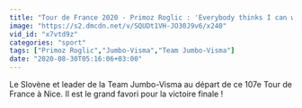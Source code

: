 ```yaml
---
title: "Tour de France 2020 - Primoz Roglic : 'Everybody thinks I can win this Tour de France ...'"
image: "https://s2.dmcdn.net/v/SQUDt1VH-JO30J9v6/x240"
vid_id: "x7vtd9z"
categories: "sport"
tags: ["Primoz Roglic","Jumbo-Visma","Team Jumbo-Visma"]
date: "2020-08-30T05:16:06+03:00"
---
```

Le Slovène et leader de la Team Jumbo-Visma au départ de ce 107e Tour de France à Nice. Il est le grand favori pour la victoire finale !  <br>
